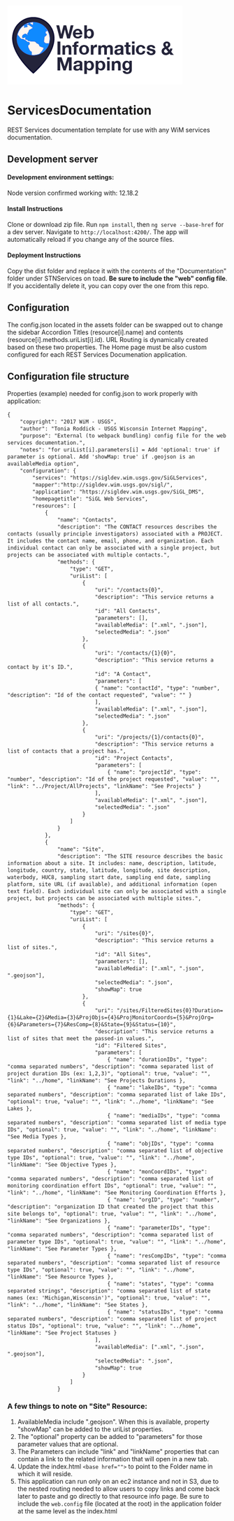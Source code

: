 ![WiM](wimlogo.png)

# ServicesDocumentation

REST Services documentation template for use with any WiM services documentation.

## Development server

#### Development environment settings:
Node version confirmed working with: 12.18.2

#### Install Instructions
Clone or download zip file. Run `npm install`, then `ng serve --base-href` for a dev server. 
Navigate to `http://localhost:4200/`. The app will automatically reload if you change any of the source files.

#### Deployment Instructions

Copy the dist folder and replace it with the contents of the "Documentation" folder under STNServices on toad. **Be sure to include the "web" config file**. If you accidentally delete it, you can copy over the one from this repo.

## Configuration

The config.json located in the assets folder can be swapped out to change the sidebar Accordion Titles (resource[i].name) and contents (resource[i].methods.uriList[i].id). URL Routing is dynamically created based on these two properties. The Home page must be also custom configured for each REST Services Documenation application. 

## Configuration file structure
Properties (example) needed for config.json to work properly with application:
```
{
    "copyright": "2017 WiM - USGS",
    "author": "Tonia Roddick - USGS Wisconsin Internet Mapping", 
    "purpose": "External (to webpack bundling) config file for the web services documentation.",
    "notes": "for uriList[i].parameters[i] = Add 'optional: true' if parameter is optional. Add 'showMap: true' if .geojson is an availableMedia option",
    "configuration": {
        "services": "https://sigldev.wim.usgs.gov/SiGLServices",
        "mapper":"http://sigldev.wim.usgs.gov/sigl/",
        "application": "https://sigldev.wim.usgs.gov/SiGL_DMS",
        "homepagetitle": "SiGL Web Services",
        "resources": [
            {            
                "name": "Contacts",
                "description": "The CONTACT resources describes the contacts (usually principle investigators) associated with a PROJECT. It includes the contact name, email, phone, and organization. Each individual contact can only be associated with a single project, but projects can be associated with multiple contacts.",
                "methods": {
                    "type": "GET",
                    "uriList": [
                        {
                            "uri": "/contacts{0}",
                            "description": "This service returns a list of all contacts.",
                            "id": "All Contacts",
                            "parameters": [],
                            "availableMedia": [".xml", ".json"],
                            "selectedMedia": ".json"
                        },
                        {
                            "uri": "/contacts/{1}{0}",
                            "description": "This service returns a contact by it's ID.",
                            "id": "A Contact",
                            "parameters": [
                            { "name": "contactId", "type": "number", "description": "Id of the contact requested", "value": "" }
                            ],
                            "availableMedia": [".xml", ".json"],
                            "selectedMedia": ".json"
                        },
                        {
                            "uri": "/projects/{1}/contacts{0}",
                            "description": "This service returns a list of contacts that a project has.",
                            "id": "Project Contacts",
                            "parameters": [
                                { "name": "projectId", "type": "number", "description": "Id of the project requested", "value": "", "link": "../Project/AllProjects", "linkName": "See Projects" }
                            ],
                            "availableMedia": [".xml", ".json"],
                            "selectedMedia": ".json"
                        }
                    ]
                }
            },
            {
                "name": "Site",
                "description": "The SITE resource describes the basic information about a site. It includes: name, description, latitude, longitude, country, state, latitude, longitude, site description, waterbody, HUC8, sampling start date, sampling end date, sampling platform, site URL (if available), and additional information (open text field). Each individual site can only be associated with a single project, but projects can be associated with multiple sites.",
                "methods": {
                    "type": "GET",
                    "uriList": [
                        {
                            "uri": "/sites{0}",
                            "description": "This service returns a list of sites.",
                            "id": "All Sites",
                            "parameters": [],
                            "availableMedia": [".xml", ".json", ".geojson"],
                            "selectedMedia": ".json",
                            "showMap": true
                        },
                        {
                            "uri": "/sites/FilteredSites{0}?Duration={1}&Lake={2}&Media={3}&ProjObjs={4}&ProjMonitorCoords={5}&ProjOrg={6}&Parameters={7}&ResComp={8}&State={9}&Status={10}",
                            "description": "This service returns a list of sites that meet the passed-in values.",
                            "id": "Filtered Sites",
                            "parameters": [
                                { "name": "durationIDs", "type": "comma separated numbers", "description": "comma separated list of project duration IDs (ex: 1,2,3)", "optional": true, "value": "", "link": "../home", "linkName": "See Projects Durations },
                                { "name": "lakeIDs", "type": "comma separated numbers", "description": "comma separated list of lake IDs", "optional": true, "value": "", "link": "../home", "linkName": "See Lakes },
                                { "name": "mediaIDs", "type": "comma separated numbers", "description": "comma separated list of media type IDs", "optional": true, "value": "", "link": "../home", "linkName": "See Media Types },
                                { "name": "objIDs", "type": "comma separated numbers", "description": "comma separated list of objective type IDs", "optional": true, "value": "", "link": "../home", "linkName": "See Objective Types },
                                { "name": "monCoordIDs", "type": "comma separated numbers", "description": "comma separated list of monitoring coordination effort IDs", "optional": true, "value": "", "link": "../home", "linkName": "See Monitoring Coordination Efforts },
                                { "name": "orgID", "type": "number", "description": "organization ID that created the project that this site belongs to", "optional": true, "value": "", "link": "../home", "linkName": "See Organizations },
                                { "name": "parameterIDs", "type": "comma separated numbers", "description": "comma separated list of parameter type IDs", "optional": true, "value": "", "link": "../home", "linkName": "See Parameter Types },
                                { "name": "resCompIDs", "type": "comma separated numbers", "description": "comma separated list of resource type IDs", "optional": true, "value": "", "link": "../home", "linkName": "See Resource Types },
                                { "name": "states", "type": "comma separated strings", "description": "comma separated list of state names (ex: 'Michigan,Wisconsin')", "optional": true, "value": "", "link": "../home", "linkName": "See States },
                                { "name": "statusIDs", "type": "comma separated numbers", "description": "comma separated list of project status IDs", "optional": true, "value": "", "link": "../home", "linkName": "See Project Statuses }
                            ],
                            "availableMedia": [".xml", ".json", ".geojson"],
                            "selectedMedia": ".json",
                            "showMap": true
                        }
                    ]
                }

```
### A few things to note on "Site" Resource: 
1. AvailableMedia include ".geojson". When this is available, property "showMap" can be added to the uriList properties. 
2. The "optional" property can be added to "parameters" for those parameter values that are optional.
3. The Parameters can include "link" and "linkName" properties that can contain a link to the related information that will open in a new tab.
4. Update the index.html `<base href="">` to point to the Folder name in which it will reside.
5. This application can run only on an ec2 instance and not in S3, due to the nested routing needed to allow users to copy links and come back later to paste and go directly to that resource info page. Be sure to include the `web.config` file (located at the root) in the application folder at the same level as the index.html
